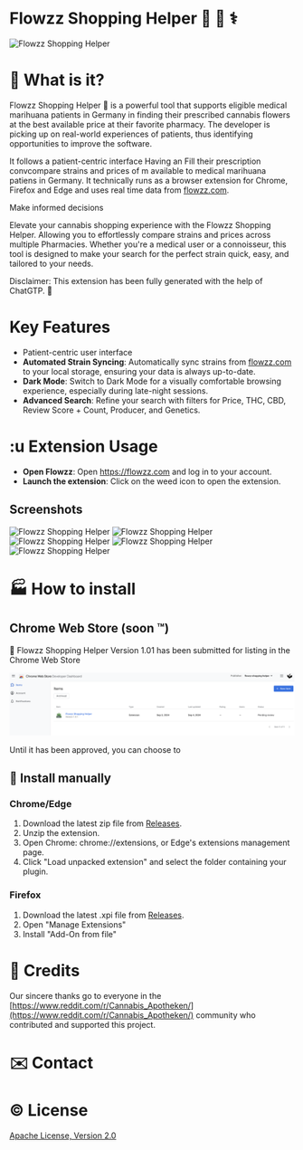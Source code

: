 # Flowzz Shopping Helper 🔎 🌿 ⚕️ 

![Flowzz Shopping Helper](/static/flowzz-shopping-helper.png "The logo of the Flowzz Shopping Helper extension, depicting a cannabis leave")

# 🌿 What is it?

Flowzz Shopping Helper 🌿 is a powerful tool that supports eligible medical marihuana patients in Germany in finding their prescribed cannabis flowers at the best available price at their favorite pharmacy.
The developer is picking up on real-world experiences of patients, thus identifying opportunities to improve the software.

It follows a patient-centric  interface Having an Fill their prescription convcompare strains and prices of m available to  medical marihuana patiens in Germany.
It technically runs as a browser extension for Chrome, Firefox and Edge and uses real time data from [flowzz.com](https://flowzz.com/). 

Make informed decisions 

Elevate your cannabis shopping experience with the Flowzz Shopping Helper. Allowing you to effortlessly compare strains and prices across multiple Pharmacies. Whether you're a medical user or a connoisseur, this tool is designed to make your search for the perfect strain quick, easy, and tailored to your needs.

Disclaimer: This extension has been fully generated with the help of ChatGTP. 🤖

# Key Features
* Patient-centric user interface
* **Automated Strain Syncing**: Automatically sync strains from [flowzz.com](https://flowzz.com/) to your local storage, ensuring your data is always up-to-date.
* **Dark Mode**: Switch to Dark Mode for a visually comfortable browsing experience, especially during late-night sessions.
* **Advanced Search**: Refine your search with filters for Price, THC, CBD, Review Score + Count, Producer, and Genetics.


# :u Extension Usage

* **Open Flowzz**: Open https://flowzz.com and log in to your account.
* **Launch the extension**: Click on the weed icon to open the extension.

## Screenshots

![Flowzz Shopping Helper](/demo/extension.png "A screenshot of the Flowzz Shopping Helper extension")
![Flowzz Shopping Helper](/demo/extension-dark.png "A screenshot of the Flowzz Shopping Helper extension in dark mode")
![Flowzz Shopping Helper](/demo/extension1.png "A screenshot of the Flowzz Shopping Helper extension")
![Flowzz Shopping Helper](/demo/extension2.png "A screenshot of the Flowzz Shopping Helper extension")
![Flowzz Shopping Helper](/demo/extension3.png "A screenshot of the Flowzz Shopping Helper extension")


# :factory: How to install

## Chrome Web Store (soon :tm:)
:construction_worker: Flowzz Shopping Helper Version 1.01 has been submitted for listing in the Chrome Web Store 

![Flowzz Shopping Helper](/demo/chrome-web-store-listing.png "Chrome Web Store Listing")

Until it has been approved, you can choose to 

## :wrench: Install manually

### Chrome/Edge
1. Download the latest zip file from [Releases](https://github.com/FrittenToni/flowzz-shopping-helper/releases).
2. Unzip the extension.
3. Open Chrome: chrome://extensions, or Edge's extensions management page.
4. Click "Load unpacked extension" and select the folder containing your plugin.

### Firefox
1. Download the latest .xpi file from [Releases](https://github.com/FrittenToni/flowzz-shopping-helper/releases).
2. Open "Manage Extensions"
3. Install "Add-On from file"





# :raising_hand: Credits
Our sincere thanks go to everyone in the [https://www.reddit.com/r/Cannabis_Apotheken/](https://www.reddit.com/r/Cannabis_Apotheken/) community who contributed and supported this project. 

# :envelope: Contact


# :copyright: License
[Apache License, Version 2.0](https://www.apache.org/licenses/LICENSE-2.0)
